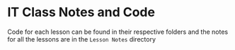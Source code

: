 # IT Class Notes and Code

Code for each lesson can be found in their respective folders and the notes for all the lessons are in the `Lesson Notes` directory